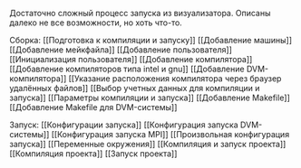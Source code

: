 Достаточно сложный процесс запуска из визуализатора. Описаны далеко не все возможности, но хоть что-то.

Сборка: 
[[Подготовка к компиляции и запуску]]
[[Добавление машины]]
[[Добавление мейкфайла]]
[[Добавление пользователя]]
[[Инициализация пользователя]]
[[Добавление компилятора]]
[[Добавление компиляторов типа intel и gnu]]
[[Добавление DVM-компилятора]]
[[Указание расположения компилятора через браузер удалённых файлов]]
[[Выбор учетных данных для компиляции и запуска]]
[[Параметры компиляции и запуска]]
[[Добавление Makefile]]
[[Добавление Makefile для DVM-системы]]

Запуск:
[[Конфигурации запуска]]
[[Конфигурация запуска DVM-системы]]
[[Конфигурация запуска MPI]]
[[Произвольная конфигурация запуска]]
[[Переменные окружения]]
[[Компиляция и запуск проекта]]
[[Компиляция проекта]]
[[Запуск проекта]]
